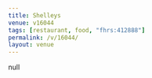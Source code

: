 ```yaml
---
title: Shelleys
venue: v16044
tags: [restaurant, food, "fhrs:412888"]
permalink: /v/16044/
layout: venue
---
```

null